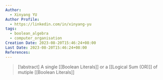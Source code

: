 ```yaml
---
Author:
  - Xinyang YU
Author Profile:
  - https://linkedin.com/in/xinyang-yu
tags:
  - boolean_algebra
  - computer_organisation
Creation Date: 2023-08-20T15:46:24+08:00
Last Date: 2023-08-20T15:46:24+08:00
References:
---
```

>[!abstract] A single [[Boolean Literals]] or a [[Logical Sum (OR)]] of mutiple [[Boolean Literals]] 